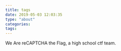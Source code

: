 ```yaml
---
title: tags
date: 2019-05-03 12:03:35
type: "about"
categories:
tags:
---
```






We Are reCAPTCHA the Flag, a high school ctf team.

